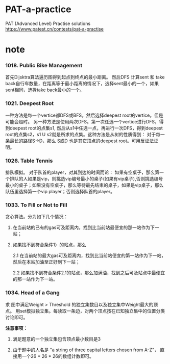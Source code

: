 # PAT-a-practice
PAT (Advanced Level) Practise solutions
https://www.patest.cn/contests/pat-a-practise

# note #
### 1018. Public Bike Management ###

首先Dijsktra算法遍历图得到起点到终点的最小距离。
然后DFS 计算sent 和 take back自行车数量，在距离等于最小距离的情况下，选择sent最小的一个，如果sent相同，选择take back最小的一个。



### 1021. Deepest Root  ###
一种方法是每一个vertice都DFS或BFS。然后选择deepest root的vertice。但是可能会超时。
另一种方法是使用两次DFS。第一次任选一个vertice进行DFS，得到deepest root的点集s1, 然后从s1中任选一点，再进行一次DFS，得到deepest root的点集s2，s1 U s2就是所求的点集。这种方法是从树的性质得到：
对于每一条最长的路径S->D，那么 S或D 也是其它顶点的deepest root。可用反证法证明。

###  1026. Table Tennis ###
排队模拟。
对于队首的player，对其到达的时间而论：
如果有空桌子，那么第一个排队的人如果是vip，则挑选vip编号最小的桌子(如果有vip桌子),否则挑选编号最小的桌子；如果没有空桌子，那么等待最先结束的桌子，如果是vip桌子，那么队伍里选择第一个vip player；否则选择队首的player。

### 1033.  To Fill or Not to Fill ###
贪心算法。分为如下几个情况：

1. 在当前站的已有的gas可及距离内，找到比当前站最便宜的那一站作为下一站；
2. 如果找不到符合条件1）的站点，那么

     2.1 在当前站的最大gas可及距离内，找到比当前站便宜的第一站作为下一站，然后在本站加油至正好到下一站；

     2.2 如果找不到符合条件2.1的站点，那么加满油，找到之后可及站点中最便宜的那一站作为下一站。


### 1034. Head of a Gang  ###
求 图中满足Weight > Threshold 的独立集数目以及独立集中Weight最大的顶点。
用set模拟独立集。每读取一条边，对两个顶点按在已知独立集中的位置分类讨论即可。

**注意事项：**

1.  满足题意的一个独立集包含顶点最小数目是3

2.  由于题中的人名是 "a string of three capital letters chosen from A-Z"， 直接用一个26 * 26 * 26的数组计数即可。

